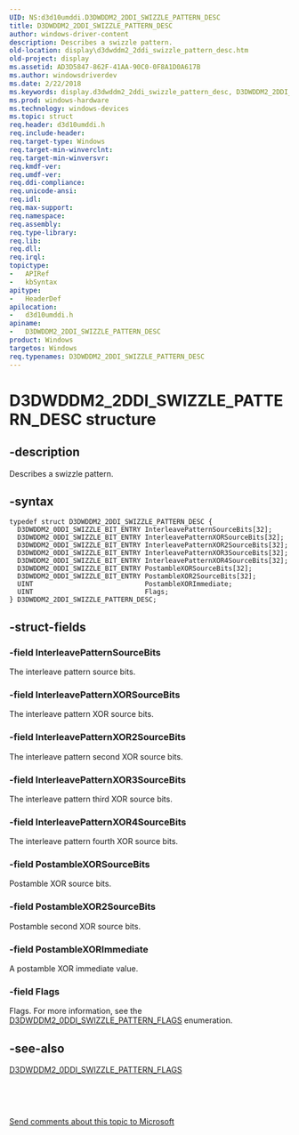 ```yaml
---
UID: NS:d3d10umddi.D3DWDDM2_2DDI_SWIZZLE_PATTERN_DESC
title: D3DWDDM2_2DDI_SWIZZLE_PATTERN_DESC
author: windows-driver-content
description: Describes a swizzle pattern.
old-location: display\d3dwddm2_2ddi_swizzle_pattern_desc.htm
old-project: display
ms.assetid: AD3D5847-862F-41AA-90C0-0F8A1D0A617B
ms.author: windowsdriverdev
ms.date: 2/22/2018
ms.keywords: display.d3dwddm2_2ddi_swizzle_pattern_desc, D3DWDDM2_2DDI_SWIZZLE_PATTERN_DESC structure [Display Devices], D3DWDDM2_2DDI_SWIZZLE_PATTERN_DESC, d3d10umddi/D3DWDDM2_2DDI_SWIZZLE_PATTERN_DESC
ms.prod: windows-hardware
ms.technology: windows-devices
ms.topic: struct
req.header: d3d10umddi.h
req.include-header: 
req.target-type: Windows
req.target-min-winverclnt: 
req.target-min-winversvr: 
req.kmdf-ver: 
req.umdf-ver: 
req.ddi-compliance: 
req.unicode-ansi: 
req.idl: 
req.max-support: 
req.namespace: 
req.assembly: 
req.type-library: 
req.lib: 
req.dll: 
req.irql: 
topictype:
-	APIRef
-	kbSyntax
apitype:
-	HeaderDef
apilocation:
-	d3d10umddi.h
apiname:
-	D3DWDDM2_2DDI_SWIZZLE_PATTERN_DESC
product: Windows
targetos: Windows
req.typenames: D3DWDDM2_2DDI_SWIZZLE_PATTERN_DESC
---
```


# D3DWDDM2_2DDI_SWIZZLE_PATTERN_DESC structure


## -description


Describes a swizzle pattern. 


## -syntax


````
typedef struct D3DWDDM2_2DDI_SWIZZLE_PATTERN_DESC {
  D3DWDDM2_0DDI_SWIZZLE_BIT_ENTRY InterleavePatternSourceBits[32];
  D3DWDDM2_0DDI_SWIZZLE_BIT_ENTRY InterleavePatternXORSourceBits[32];
  D3DWDDM2_0DDI_SWIZZLE_BIT_ENTRY InterleavePatternXOR2SourceBits[32];
  D3DWDDM2_0DDI_SWIZZLE_BIT_ENTRY InterleavePatternXOR3SourceBits[32];
  D3DWDDM2_0DDI_SWIZZLE_BIT_ENTRY InterleavePatternXOR4SourceBits[32];
  D3DWDDM2_0DDI_SWIZZLE_BIT_ENTRY PostambleXORSourceBits[32];
  D3DWDDM2_0DDI_SWIZZLE_BIT_ENTRY PostambleXOR2SourceBits[32];
  UINT                            PostambleXORImmediate;
  UINT                            Flags;
} D3DWDDM2_2DDI_SWIZZLE_PATTERN_DESC;
````


## -struct-fields




### -field InterleavePatternSourceBits

The interleave pattern source bits.


### -field InterleavePatternXORSourceBits

The interleave pattern XOR source bits.


### -field InterleavePatternXOR2SourceBits

The interleave pattern second XOR source bits.


### -field InterleavePatternXOR3SourceBits

The interleave pattern third XOR source bits.


### -field InterleavePatternXOR4SourceBits

The interleave pattern fourth XOR source bits.


### -field PostambleXORSourceBits

Postamble XOR source bits.


### -field PostambleXOR2SourceBits

Postamble second XOR source bits.


### -field PostambleXORImmediate

A postamble XOR immediate value. 


### -field Flags

Flags. For more information, see the <a href="..\d3d10umddi\ne-d3d10umddi-d3dwddm2_0ddi_swizzle_pattern_flags.md">D3DWDDM2_0DDI_SWIZZLE_PATTERN_FLAGS</a> enumeration. 


## -see-also

<a href="..\d3d10umddi\ne-d3d10umddi-d3dwddm2_0ddi_swizzle_pattern_flags.md">D3DWDDM2_0DDI_SWIZZLE_PATTERN_FLAGS</a>



 

 

<a href="mailto:wsddocfb@microsoft.com?subject=Documentation%20feedback [display\display]:%20D3DWDDM2_2DDI_SWIZZLE_PATTERN_DESC structure%20 RELEASE:%20(2/22/2018)&amp;body=%0A%0APRIVACY STATEMENT%0A%0AWe use your feedback to improve the documentation. We don't use your email address for any other purpose, and we'll remove your email address from our system after the issue that you're reporting is fixed. While we're working to fix this issue, we might send you an email message to ask for more info. Later, we might also send you an email message to let you know that we've addressed your feedback.%0A%0AFor more info about Microsoft's privacy policy, see http://privacy.microsoft.com/en-us/default.aspx." title="Send comments about this topic to Microsoft">Send comments about this topic to Microsoft</a>

